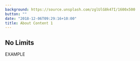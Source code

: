 ```yaml
---
background: https://source.unsplash.com/zglUlG8k47I/1600x500
button: ""
date: "2018-12-06T09:29:16+10:00"
title: About Content 1
---
```


## No Limits
EXAMPLE